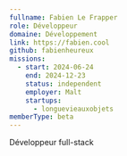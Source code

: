 ```yaml
---
fullname: Fabien Le Frapper
role: Développeur
domaine: Développement
link: https://fabien.cool
github: fabienheureux
missions:
  - start: 2024-06-24
    end: 2024-12-23
    status: independent
    employer: Malt
    startups:
      - longuevieauxobjets
memberType: beta
---
```

Développeur full-stack
